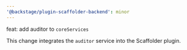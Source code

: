 ```yaml
---
'@backstage/plugin-scaffolder-backend': minor
---
```


feat: add auditor to `coreServices`

This change integrates the `auditor` service into the Scaffolder plugin.
